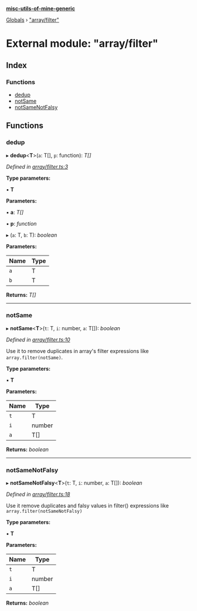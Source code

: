 **[misc-utils-of-mine-generic](../README.md)**

[Globals](../globals.md) › ["array/filter"](_array_filter_.md)

# External module: "array/filter"

## Index

### Functions

* [dedup](_array_filter_.md#dedup)
* [notSame](_array_filter_.md#notsame)
* [notSameNotFalsy](_array_filter_.md#notsamenotfalsy)

## Functions

###  dedup

▸ **dedup**<**T**>(`a`: T[], `p`: function): *T[]*

*Defined in [array/filter.ts:3](https://github.com/cancerberoSgx/misc-utils-of-mine/blob/cde2372/misc-utils-of-mine-generic/src/array/filter.ts#L3)*

**Type parameters:**

▪ **T**

**Parameters:**

▪ **a**: *T[]*

▪ **p**: *function*

▸ (`a`: T, `b`: T): *boolean*

**Parameters:**

Name | Type |
------ | ------ |
`a` | T |
`b` | T |

**Returns:** *T[]*

___

###  notSame

▸ **notSame**<**T**>(`t`: T, `i`: number, `a`: T[]): *boolean*

*Defined in [array/filter.ts:10](https://github.com/cancerberoSgx/misc-utils-of-mine/blob/cde2372/misc-utils-of-mine-generic/src/array/filter.ts#L10)*

Use it to remove duplicates in array's filter expressions like `array.filter(notSame)`.

**Type parameters:**

▪ **T**

**Parameters:**

Name | Type |
------ | ------ |
`t` | T |
`i` | number |
`a` | T[] |

**Returns:** *boolean*

___

###  notSameNotFalsy

▸ **notSameNotFalsy**<**T**>(`t`: T, `i`: number, `a`: T[]): *boolean*

*Defined in [array/filter.ts:18](https://github.com/cancerberoSgx/misc-utils-of-mine/blob/cde2372/misc-utils-of-mine-generic/src/array/filter.ts#L18)*

Use it remove duplicates and falsy values in filter() expressions like
`array.filter(notSameNotFalsy)`

**Type parameters:**

▪ **T**

**Parameters:**

Name | Type |
------ | ------ |
`t` | T |
`i` | number |
`a` | T[] |

**Returns:** *boolean*